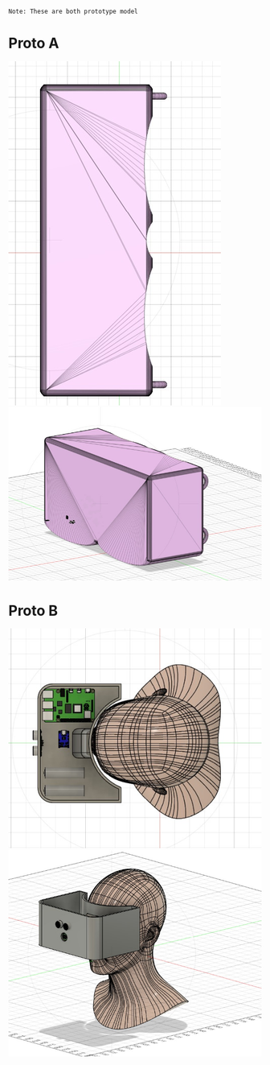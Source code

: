 `Note: These are both prototype model`

# Proto A
<img align="up" src="Models/Screenshot A_1.png">
<img align="up" src="Models/Screenshot A_2.png">

# Proto B
<img align="up" src="Models/Screenshot B_1.png">
<img align="up" src="Models/Screenshot B_2.png">
